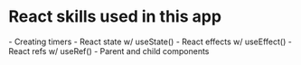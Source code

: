 <h1>React skills used in this app </h1>
- Creating timers
- React state w/ useState()
- React effects w/ useEffect()
- React refs w/ useRef()
- Parent and child components